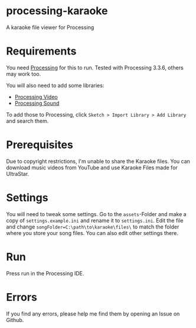 # processing-karaoke
A karaoke file viewer for Processing

# Requirements
You need [Processing](https://processing.org/) for this to run.
Tested with Processing 3.3.6, others may work too.

You will also need to add some libraries:
- [Processing Video](https://processing.org/reference/libraries/video/index.html)
- [Processing Sound](https://processing.org/reference/libraries/sound/index.html)

To add those to Processing, click `Sketch > Import Library > Add Library` and search them.

# Prerequisites
Due to copyright restrictions, I'm unable to share the Karaoke files.
You can download music videos from YouTube and use Karaoke Files made for UltraStar.

# Settings
You will need to tweak some settings. Go to the `assets`-Folder and make a copy of `settings.example.ini` and rename it to `settings.ini`.
Edit the file and change `songFolder=C:\path\to\karaoke\files\` to match the folder where you store your song files. You can also edit other settings there.

# Run
Press run in the Processing IDE.

# Errors
If you find any errors, please help me find them by opening an Issue on Github.
